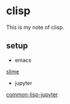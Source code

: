 # clisp

This is my note of clisp.


## setup

- emacs

[slime](https://common-lisp.net/project/slime/)

- jupyter

[common-lisp-jupyter](https://github.com/yitzchak/common-lisp-jupyter)
